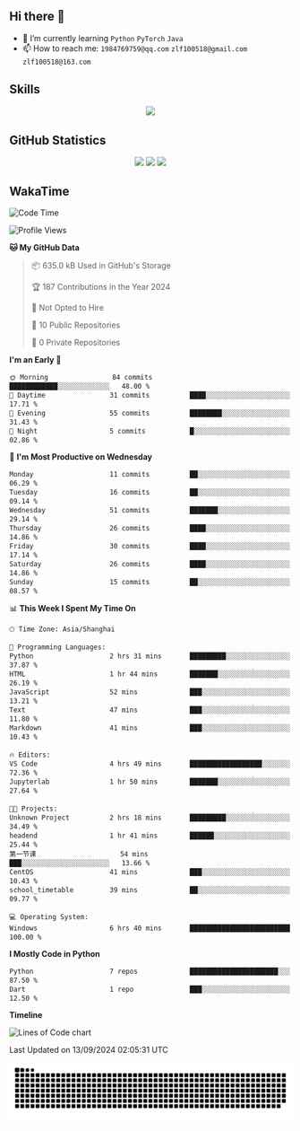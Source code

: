## Hi there 👋

- 🌱 I’m currently learning `Python` `PyTorch` `Java`
- 📫 How to reach me: `1984769759@qq.com` `zlf100518@gmail.com` `zlf100518@163.com`

## Skills
<div align="center"> <img src="https://skillicons.dev/icons?i=python,linux,git,github,html,css,js" /> </div>

## GitHub Statistics

<div align="center">
  <img src="https://github-readme-stats.vercel.app/api?username=mrcchenfeng&show_icons=true&theme=tokyonight" />
  <img src="https://github-readme-stats.vercel.app/api/top-langs/?username=mrcchenfeng&show_icons=true&theme=tokyonight" />
  <img src="https://github-readme-activity-graph.vercel.app/graph?username=mrcchenfeng&theme=xcode" />
</div>

## WakaTime

<!--START_SECTION:waka-->
![Code Time](http://img.shields.io/badge/Code%20Time-88%20hrs%2054%20mins-blue)

![Profile Views](http://img.shields.io/badge/Profile%20Views-0-blue)

**🐱 My GitHub Data** 

> 📦 635.0 kB Used in GitHub's Storage 
 > 
> 🏆 187 Contributions in the Year 2024
 > 
> 🚫 Not Opted to Hire
 > 
> 📜 10 Public Repositories 
 > 
> 🔑 0 Private Repositories 
 > 
**I'm an Early 🐤** 

```text
🌞 Morning                84 commits          ████████████░░░░░░░░░░░░░   48.00 % 
🌆 Daytime                31 commits          ████░░░░░░░░░░░░░░░░░░░░░   17.71 % 
🌃 Evening                55 commits          ████████░░░░░░░░░░░░░░░░░   31.43 % 
🌙 Night                  5 commits           █░░░░░░░░░░░░░░░░░░░░░░░░   02.86 % 
```
📅 **I'm Most Productive on Wednesday** 

```text
Monday                   11 commits          ██░░░░░░░░░░░░░░░░░░░░░░░   06.29 % 
Tuesday                  16 commits          ██░░░░░░░░░░░░░░░░░░░░░░░   09.14 % 
Wednesday                51 commits          ███████░░░░░░░░░░░░░░░░░░   29.14 % 
Thursday                 26 commits          ████░░░░░░░░░░░░░░░░░░░░░   14.86 % 
Friday                   30 commits          ████░░░░░░░░░░░░░░░░░░░░░   17.14 % 
Saturday                 26 commits          ████░░░░░░░░░░░░░░░░░░░░░   14.86 % 
Sunday                   15 commits          ██░░░░░░░░░░░░░░░░░░░░░░░   08.57 % 
```


📊 **This Week I Spent My Time On** 

```text
🕑︎ Time Zone: Asia/Shanghai

💬 Programming Languages: 
Python                   2 hrs 31 mins       █████████░░░░░░░░░░░░░░░░   37.87 % 
HTML                     1 hr 44 mins        ███████░░░░░░░░░░░░░░░░░░   26.19 % 
JavaScript               52 mins             ███░░░░░░░░░░░░░░░░░░░░░░   13.21 % 
Text                     47 mins             ███░░░░░░░░░░░░░░░░░░░░░░   11.80 % 
Markdown                 41 mins             ███░░░░░░░░░░░░░░░░░░░░░░   10.43 % 

🔥 Editors: 
VS Code                  4 hrs 49 mins       ██████████████████░░░░░░░   72.36 % 
Jupyterlab               1 hr 50 mins        ███████░░░░░░░░░░░░░░░░░░   27.64 % 

🐱‍💻 Projects: 
Unknown Project          2 hrs 18 mins       █████████░░░░░░░░░░░░░░░░   34.49 % 
headend                  1 hr 41 mins        ██████░░░░░░░░░░░░░░░░░░░   25.44 % 
第一节课                     54 mins             ███░░░░░░░░░░░░░░░░░░░░░░   13.66 % 
CentOS                   41 mins             ███░░░░░░░░░░░░░░░░░░░░░░   10.43 % 
school_timetable         39 mins             ██░░░░░░░░░░░░░░░░░░░░░░░   09.77 % 

💻 Operating System: 
Windows                  6 hrs 40 mins       █████████████████████████   100.00 % 
```

**I Mostly Code in Python** 

```text
Python                   7 repos             ██████████████████████░░░   87.50 % 
Dart                     1 repo              ███░░░░░░░░░░░░░░░░░░░░░░   12.50 % 
```



**Timeline**

![Lines of Code chart](https://raw.githubusercontent.com/mrcchenfeng/mrcchenfeng/main/assets/bar_graph.png)


 Last Updated on 13/09/2024 02:05:31 UTC
<!--END_SECTION:waka-->

<div align="center"><img src="./assets/github-snake-dark.svg" /></div>
